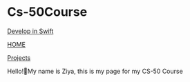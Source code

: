 # Cs-50Course

<a href="/ziyarko.github.io/DEVELOPWSWIFT.md">Develop in Swift</a>

<a href="/ziyarko.github.io/README.md">HOME</a>

<a href="/ziyarko.github.io/PROJECTS.md">Projects</a>


Hello!👋My name is Ziya, this is my page for my CS-50 Course
